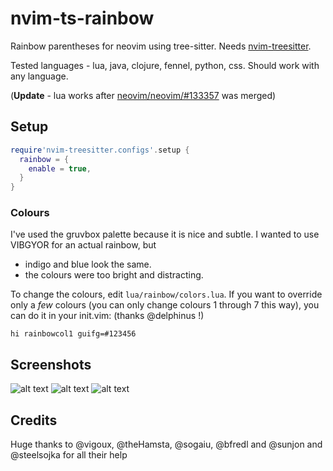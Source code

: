 # nvim-ts-rainbow
Rainbow parentheses for neovim using tree-sitter. Needs [nvim-treesitter](https://github.com/nvim-treesitter/nvim-treesitter).

Tested languages - lua, java, clojure, fennel, python, css. Should work with any language.

(**Update** - lua works after [neovim/neovim/#133357](https://github.com/neovim/neovim/pull/13357) was merged)

## Setup
```lua
require'nvim-treesitter.configs'.setup {
  rainbow = {
    enable = true,
  }
}
```

### Colours
I've used the gruvbox palette because it is nice and subtle. I wanted to use VIBGYOR for an actual rainbow, but
 - indigo and blue look the same.
 - the colours were too bright and distracting.

To change the colours, edit `lua/rainbow/colors.lua`. If you want to override only a *few* colours (you can only change colours 1 through 7 this way), you can do it in your init.vim: (thanks @delphinus !)
```vim
hi rainbowcol1 guifg=#123456
```
## Screenshots
![alt text](https://raw.githubusercontent.com/p00f/nvim-ts-rainbow/master/screenshots/java.png)
![alt text](https://raw.githubusercontent.com/p00f/nvim-ts-rainbow/master/screenshots/clojure.png)
![alt text](https://raw.githubusercontent.com/p00f/nvim-ts-rainbow/master/screenshots/fennel.png)
## Credits
Huge thanks to @vigoux, @theHamsta, @sogaiu, @bfredl and @sunjon and @steelsojka for all their help
